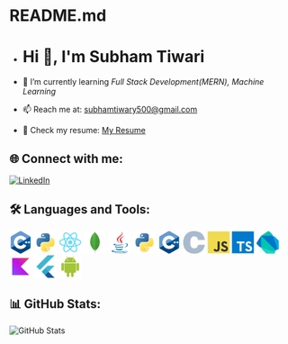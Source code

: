 # README.md
- # Hi 👋, I'm Subham Tiwari
  

- 🌱 I’m currently learning *Full Stack Development(MERN), Machine Learning*
- 📫 Reach me at: [subhamtiwary500@gmail.com](mailto:subham.work@gmail.com)
- 📝 Check my resume: [My Resume](http://bit.ly/subham-resume)

## 🌐 Connect with me:
[![LinkedIn](https://img.shields.io/badge/LinkedIn-blue?logo=linkedin&logoColor=white)](https://linkedin.com/in/subham-tiwari-367a86257/)



## 🛠 Languages and Tools:
<img src="https://raw.githubusercontent.com/devicons/devicon/master/icons/cplusplus/cplusplus-original.svg" width="40"/>
<img src="https://raw.githubusercontent.com/devicons/devicon/master/icons/python/python-original.svg" width="40"/>
<img src="https://raw.githubusercontent.com/devicons/devicon/master/icons/react/react-original.svg" width="40"/>
<img src="https://raw.githubusercontent.com/devicons/devicon/master/icons/mongodb/mongodb-original.svg" width="40"/>
<img src="https://raw.githubusercontent.com/devicons/devicon/master/icons/java/java-original.svg" width="40"/> 
<img src="https://raw.githubusercontent.com/devicons/devicon/master/icons/python/python-original.svg" width="40"/> 
<img src="https://raw.githubusercontent.com/devicons/devicon/master/icons/cplusplus/cplusplus-original.svg" width="40"/> 
<img src="https://raw.githubusercontent.com/devicons/devicon/master/icons/c/c-original.svg" width="40"/> 
<img src="https://raw.githubusercontent.com/devicons/devicon/master/icons/javascript/javascript-original.svg" width="40"/> 
<img src="https://raw.githubusercontent.com/devicons/devicon/master/icons/typescript/typescript-original.svg" width="40"/> 
<img src="https://raw.githubusercontent.com/devicons/devicon/master/icons/dart/dart-original.svg" width="40"/> 
<img src="https://raw.githubusercontent.com/devicons/devicon/master/icons/kotlin/kotlin-original.svg" width="40"/>
<img src="https://raw.githubusercontent.com/devicons/devicon/master/icons/flutter/flutter-original.svg" width="40"/> 
<img src="https://raw.githubusercontent.com/devicons/devicon/master/icons/android/android-original.svg" width="40"/>

## 📊 GitHub Stats:
![GitHub Stats](https://github-readme-stats.vercel.app/api?username=subhamtiwari&show_icons=true&theme=radical)
